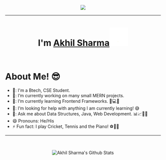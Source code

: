 <p align="center">
  <img src="https://miro.medium.com/max/2048/1*OohqW5DGh9CQS4hLY5FXzA.png" height="230"/>
</p>
<hr>
<h1 align="center">I'm <a href="https://github.com/akhil-06">Akhil Sharma<a><img src="https://github.com/Kathryn-Jie/Kathryn-Jie/blob/main/wave.gif" width="60px"/></h1>
<Br>
<h1>About Me! 😎</h1>

- 🏫: I'm a Btech, CSE Student.
- 🔭: I’m currently working on many small MERN projects.
- 🌱: I’m currently learning Frontend Frameworks. 🧠💻🤖
- 🤔: I’m looking for help with anything I am currently learning! 😅
- 💬: Ask me about Data Structures, Java, Web Development. 📊📈🤖🧠
- 😄  Pronouns: He/His
- ⚡  Fun fact: I play Cricket, Tennis and the Piano! ⚽🎾🎹
  

  
<hr>
<Br>

  <p align='center'>
  <img align="center" src="https://github-readme-stats.vercel.app/api?username=akhil-06&show_icons=true&title_color=fff&icon_color=79ff97&text_color=efefef&bg_color=24292e" alt="Akhil Sharma's Github Stats">
</p>

